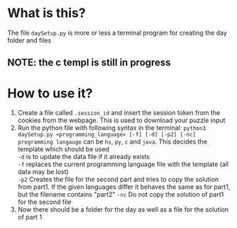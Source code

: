 # What is this?
The file `daySetup.py` is more or less a terminal program for creating the day folder and files

## NOTE: the c templ is still in progress


# How to use it?
1. Create a file called `.session_id` and insert the session token from the cookies from the webpage. This is used to download your puzzle input
2. Run the python file with following syntax in the terminal: `python3 daySetup.py <programming_language> [-f] [-d] [-p2] [-nc]`
   `programming langauge` can be `hs`, `py`, `c` and `java`. This decides the template which should be used  
   `-d` is to update the data file if it already exists  
   `-f` replaces the current programming language file with the template (all data may be lost)  
   `-p2` Creates the file for the second part and tries to copy the solution from part1. If the given languages differ it behaves the same as for part1, but the filename contains "part2" 
   `-nc` Do not copy the solution of part1 for the second file
3. Now there should be a folder for the day as well as a file for the solution of part 1
